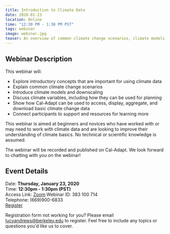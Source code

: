```yaml
---
title: Introduction to Climate Data
date: 2020-01-23
location: Online
time: "12:30 PM - 1:30 PM PST"
tags: webinar
image: webinar.jpg
teaser: An overview of common climate change scenarios, climate models and downscaling, using climate variables for planning purposes and more.
---
```


## Webinar Description

This webinar will:
* Explore introductory concepts that are important for using climate data
* Explain common climate change scenarios
* Introduce climate models and downscaling
* Discuss climate variables, including how they can be used for planning
* Show how Cal-Adapt can be used to access, display, aggregate, and download basic climate change data
* Connect participants to support and resources for learning more

This webinar is aimed at beginners and novices who have worked with or may need to work with climate data and are looking to improve their understanding of climate basics. No technical or scientific knowledge is assumed.

The webinar will be recorded and published on Cal-Adapt. We look forward to chatting with you on the webinar!

## Event Details

Date: **Thursday, January 23, 2020** <br/>
Time: **12:30pm - 1:30pm (PST)** <br/>
Access Link: <a href="https://ucanr.zoom.us/j/383100714" target="_blank">Zoom</a>
Webinar ID: 383 100 714 <br/>
Telephone: (669)900-6833<br/>
<a href="https://docs.google.com/forms/d/e/1FAIpQLScOfZYTpXOlQtW9O2IqNsXhvq-VyTcBS5n0jIxPceFdDkf1HQ/viewform" target="_blank" class="btn btn-primary mt-2">Register</a>

Registration form not working for you? Please email <lucyandrews@berkeley.edu> to register. Feel free to include any topics or questions you'd like us to cover.
